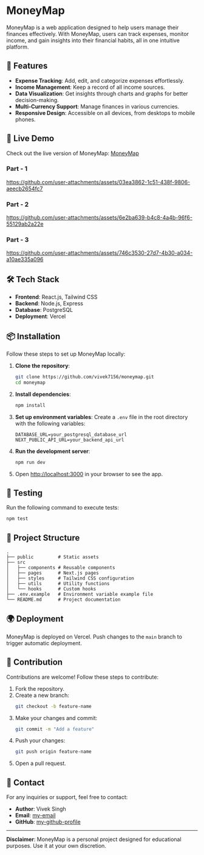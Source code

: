 # MoneyMap

MoneyMap is a web application designed to help users manage their finances effectively. With MoneyMap, users can track expenses, monitor income, and gain insights into their financial habits, all in one intuitive platform.

## 🌟 Features

- **Expense Tracking**: Add, edit, and categorize expenses effortlessly.
- **Income Management**: Keep a record of all income sources.
- **Data Visualization**: Get insights through charts and graphs for better decision-making.
- **Multi-Currency Support**: Manage finances in various currencies.
- **Responsive Design**: Accessible on all devices, from desktops to mobile phones.

## 🚀 Live Demo
Check out the live version of MoneyMap: [MoneyMap](https://moneymap-ju9k.vercel.app/)

### Part - 1
https://github.com/user-attachments/assets/03ea3862-1c51-438f-9806-aeecb2654fc7

### Part - 2
https://github.com/user-attachments/assets/6e2ba639-b4c8-4a4b-96f6-55129ab2a22e

### Part - 3
https://github.com/user-attachments/assets/746c3530-27d7-4b30-a034-a10ae335a096


## 🛠️ Tech Stack

- **Frontend**: React.js, Tailwind CSS
- **Backend**: Node.js, Express
- **Database**: PostgreSQL
- **Deployment**: Vercel

## 📦 Installation

Follow these steps to set up MoneyMap locally:

1. **Clone the repository**:
   ```bash
   git clone https://github.com/vivek7156/moneymap.git
   cd moneymap
   ```

2. **Install dependencies**:
   ```bash
   npm install
   ```

3. **Set up environment variables**:
   Create a `.env` file in the root directory with the following variables:
   ```env
   DATABASE_URL=your_postgresql_database_url
   NEXT_PUBLIC_API_URL=your_backend_api_url
   ```

4. **Run the development server**:
   ```bash
   npm run dev
   ```

5. Open [http://localhost:3000](http://localhost:3000) in your browser to see the app.

## 🧪 Testing

Run the following command to execute tests:
```bash
npm test
```

## 📄 Project Structure

```
.
├── public         # Static assets
├── src
│   ├── components # Reusable components
│   ├── pages      # Next.js pages
│   ├── styles     # Tailwind CSS configuration
│   ├── utils      # Utility functions
│   └── hooks      # Custom hooks
├── .env.example   # Environment variable example file
└── README.md      # Project documentation
```

## 🌍 Deployment

MoneyMap is deployed on Vercel. Push changes to the `main` branch to trigger automatic deployment.

## 🤝 Contribution

Contributions are welcome! Follow these steps to contribute:

1. Fork the repository.
2. Create a new branch:
   ```bash
   git checkout -b feature-name
   ```
3. Make your changes and commit:
   ```bash
   git commit -m "Add a feature"
   ```
4. Push your changes:
   ```bash
   git push origin feature-name
   ```
5. Open a pull request.

## 📧 Contact

For any inquiries or support, feel free to contact:

- **Author**: Vivek Singh
- **Email**: [my-email](mailto:viveksingh7156@gmail.com)
- **GitHub**: [my-github-profile](https://github.com/vivek7156)

---

**Disclaimer**: MoneyMap is a personal project designed for educational purposes. Use it at your own discretion.

